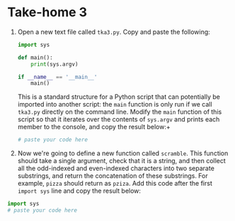 # Take-home 3

1. Open a new text file called `tka3.py`.  Copy and paste the following:
   ```python
   import sys
   
   def main():
       print(sys.argv)
   
   if __name__ == '__main__'
       main()
   ```
   This is a standard structure for a Python script that can potentially be imported into another script: the `main` function is only run if we call `tka3.py` directly on the command line.  Modify the `main` function of this script so that it iterates over the contents of `sys.argv` and prints each member to the console, and copy the result below:+
   ```python
   # paste your code here
   ```

2. Now we're going to define a new function called `scramble`.  This function should take a single argument, check that it is a string, and then collect all the odd-indexed and even-indexed characters into two separate substrings, and return the concatenation of these substrings.  For example, `pizza` should return as `pziza`.  Add this code after the first `import sys` line and copy the result below:
  ```python
  import sys
  # paste your code here
  ```

